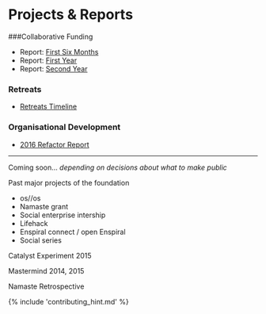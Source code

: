 # Projects & Reports

###Collaborative Funding
* Report: [First Six Months](https://docs.google.com/document/d/1ZSVDqVzGpjk1MGoJIzBLBbcUcFuy1FdEydR7eYzJaAw/edit#)
* Report: [First Year](https://docs.google.com/document/d/1T2DJIjHbqY-GjdnF1Pegy0sLjwNyuJ7V_XB-I0ri6Xg/edit#)
* Report: [Second Year](https://docs.google.com/document/d/19rKXpu8lq0Fc48fiVIwVHVgqI9HS0Po3ClYwomouJsI/edit#heading=h.gqc8t9d755t)

### Retreats
* [Retreats Timeline](https://docs.google.com/presentation/d/1UIO8q1G8-UNmQ2ckJD0JwTDiRVAeTdBL-GbMPdt_6qo/present#slide=id.p)

### Organisational Development 
* [2016 Refactor Report](https://drive.google.com/file/d/0Bxr3iqrIRxyQVVY1LTdHbktpX1k/view?usp=sharing)

--------------


Coming soon...
*depending on decisions about what to make public*

Past major projects of the foundation
- os//os 
- Namaste grant
- Social enterprise intership
- Lifehack
- Enspiral connect / open Enspiral
- Social series

Catalyst Experiment 2015

Mastermind 2014, 2015

Namaste Retrospective

{% include 'contributing_hint.md' %}
